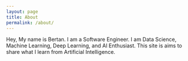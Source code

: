 ```yaml
---
layout: page
title: About
permalink: /about/
---
```


Hey, My name is Bertan. I am a Software Engineer. I am Data Science, Machine Learning, Deep Learning, and AI Enthusiast. This site is aims to share what I learn from Artificial Intelligence.